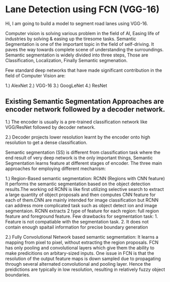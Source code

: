 # Lane Detection using FCN (VGG-16)
Hi, I am going to build a model to segment road lanes using VGG-16. 

Computer vision is solving various problem in the field of AI, Easing life of industries by solving & easing up the tiresome tasks. Semantic Segmentation is one of the important topic in the field of self-driving. It paves the way towards complete scene of understanding the surroundings. 
Semantic segmentation is widely divided into three steps, Those are Classification, Localization, Finally Semantic segmenation. 

Few standard deep networks that have made significant contribution in the field of Computer Vision are: 

1.) AlexNet 
2.) VGG-16 
3.) GoogLeNet
4.) ResNet 

## Existing Semantic Segmentation Approaches are encoder network followed by a decoder network. 

1.) The encoder is usually is a pre-trained classification network like VGG/ResNet followed by decoder network. 

2.) Decoder projects lower resolution learnt by the encoder onto high resolution to get a dense classification. 

Semantic segmentation (SS) is different from classification task where the end result of very deep network is the only important things, Semantic Segmentation learns feature at different stages of encoder. The three main approaches for employing different mechanism: 

 1.) Region-Based semantic segmentation: RCNN (Regions with CNN feature) It performs the semantic segmentation based on the object detection results.The working od RCNN is like first utilizing selective search to extract a large quantity of object proposals and then computes CNN feature for each of them.CNN are mainly intended for image classification but RCNN can address more complicated task such as object detect ion and image segmentaion. RCNN extracts 2 type of feature for each region: full region feature and foreground feature. 
  Few drawbacks for segmentation task: 
    1. Feature is not compatiable with the segmentation task. 
    2. It does not contain enough spaitail information for precise boundary generation 

 2.) Fully Convolutional Network based semantic segmentation: 
    It learns a mapping from pixel to pixel, without extracting the region proposals. FCN has only pooling and convolutional layers which give them the ability to make predicitions on arbitary-sized inputs. One issue in FCN is that the resolution of the output feature maps is down sampled due to propagating through several alternated convolutional and pooling layer. Hence the preidictions are typically in low resolution, resulting in relatively fuzzy object boundaries.  

